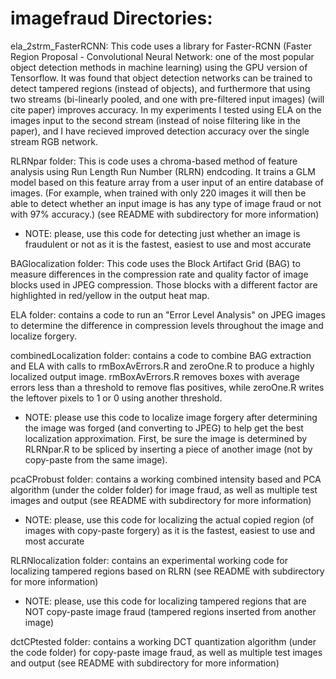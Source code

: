 # imagefraud Directories:

ela_2strm_FasterRCNN: This code uses a library for Faster-RCNN (Faster Region Proposal - Convolutional Neural Network: one of the most popular object detection methods in machine learning) using the GPU version of Tensorflow. It was found that object detection networks can be trained to detect tampered regions (instead of objects), and furthermore that using two streams (bi-linearly pooled, and one with pre-filtered input images) (will cite paper) improves accuracy.  In my experiments I tested using ELA on the images input to the second stream (instead of noise filtering like in the paper), and I have recieved improved detection accuracy over the single stream RGB network.

 RLRNpar folder: This is code uses a chroma-based method of feature analysis using Run Length Run Number (RLRN) endcoding. It trains a GLM model  based on this feature array from a user input of an entire database of images. (For example, when trained with only 220 images it will then be able to detect whether an input image is has any type of image fraud or not with 97% accuracy.) (see README with subdirectory for more information)

 - NOTE: please, use this code for detecting just whether an image is fraudulent or not as it is the fastest, easiest to use and most accurate
 
BAGlocalization folder: This code uses the Block Artifact Grid (BAG) to measure differences in the compression rate and quality factor of image blocks used in JPEG compression. Those blocks with a different factor are highlighted in red/yellow in the output heat map.

ELA folder: contains a code to run an "Error Level Analysis" on JPEG images to determine the difference in compression levels throughout the image and localize forgery.

combinedLocalization folder: contains a code to combine BAG extraction and ELA with calls to rmBoxAvErrors.R and zeroOne.R to produce a highly localized output image. rmBoxAvErrors.R removes boxes with average errors less than a threshold to remove flas positives, while zeroOne.R writes the leftover pixels to 1 or 0 using another threshold.

- NOTE: please use this code to localize image forgery after determining the image was forged (and converting to JPEG) to help get the best localization approximation. First, be sure the image is determined by RLRNpar.R to be spliced by inserting a piece of another image (not by copy-paste from the same image).

 pcaCProbust folder: contains a working combined intensity based and PCA algorithm (under the colder folder) for image fraud,
as well as multiple test images and output (see README with subdirectory for more information)
 
 - NOTE: please, use this code for localizing the actual copied region (of images with copy-paste forgery) as it is the fastest, easiest to use and most accurate
 
 RLRNlocalization folder: contains an experimental working code for localizing tampered regions based on RLRN (see README with subdirectory for more information)

 - NOTE: please, use this code for localizing tampered regions that are NOT copy-paste image fraud (tampered regions inserted from another image)
 
 dctCPtested folder: contains a working DCT quantization algorithm (under the code folder) for copy-paste image fraud,
as well as multiple test images and output (see README with subdirectory for more information)



